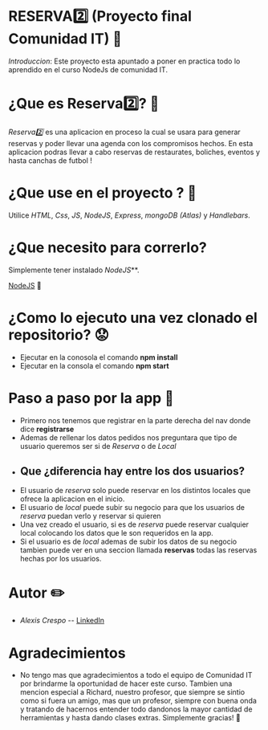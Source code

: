 # RESERVA:two: (Proyecto final Comunidad IT) :memo:

*Introduccion*: Este proyecto esta apuntado a poner en practica todo lo aprendido en el curso NodeJs de comunidad IT.

# ¿Que es Reserva:two:? :eyes:

*Reserva:two:* es una aplicacion en proceso la cual se usara para generar reservas y poder llevar una agenda con los compromisos hechos. En esta aplicacion podras llevar a cabo reservas de restaurates, boliches, eventos y hasta canchas de futbol ! 

# ¿Que use en el proyecto ? :construction_worker:

Utilice *HTML*, *Css*, *JS*, *NodeJS*, *Express*, *mongoDB (Atlas)* y *Handlebars*.

# ¿Que necesito para correrlo? 

Simplemente tener instalado _NodeJS_**. 

[NodeJS](https://nodejs.org/es/) :green_heart:

# ¿Como lo ejecuto una vez clonado el repositorio? :worried:

* Ejecutar en la conosola el comando __npm install__
* Ejecutar en la consola el comando __npm start__

# Paso a paso por la app :running:

* Primero nos tenemos que registrar en la parte derecha del nav donde dice __registrarse__
* Ademas de rellenar los datos pedidos nos preguntara que tipo de usuario queremos ser si de *Reserva* o de *Local*
* ## Que ¿diferencia hay entre los dos usuarios?
* El usuario de *reserva* solo puede reservar en los distintos locales que ofrece la aplicacion en el inicio.
* El usuario de *local* puede subir su negocio para que los usuarios de *reserva* puedan verlo y reservar si quieren
* Una vez creado el usuario, si es de *reserva* puede reservar cualquier local colocando los datos que le son requeridos en la app.
* Si el usuario es de *local* ademas de subir los datos de su negocio tambien puede ver en una seccion llamada __reservas__ todas las reservas hechas por los usuarios.


# Autor :pencil2:

* *Alexis Crespo* -- [LinkedIn](https://www.linkedin.com/in/alexis-crespo-bb21a7170/) 

# Agradecimientos

* No tengo mas que agradecimientos a todo el equipo de Comunidad IT por brindarme la oportunidad de hacer este curso. Tambien una mencion especial a Richard, nuestro profesor, que siempre se sintio como si fuera un amigo, mas que un profesor, siempre con buena onda y tratando de hacernos entender todo dandonos la mayor cantidad de herramientas y hasta dando clases extras. Simplemente gracias! :gift_heart:



